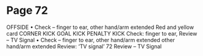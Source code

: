 # Page 72

OFFSIDE
• Check – finger to ear, other hand/arm extended
Red and yellow card
CORNER KICK GOAL KICK PENALTY KICK
Check: finger to ear, Review – TV Signal
• Check – finger to ear, other hand/arm extended
other hand/arm extended Review: ‘TV signal’
72
Review – TV Signal
